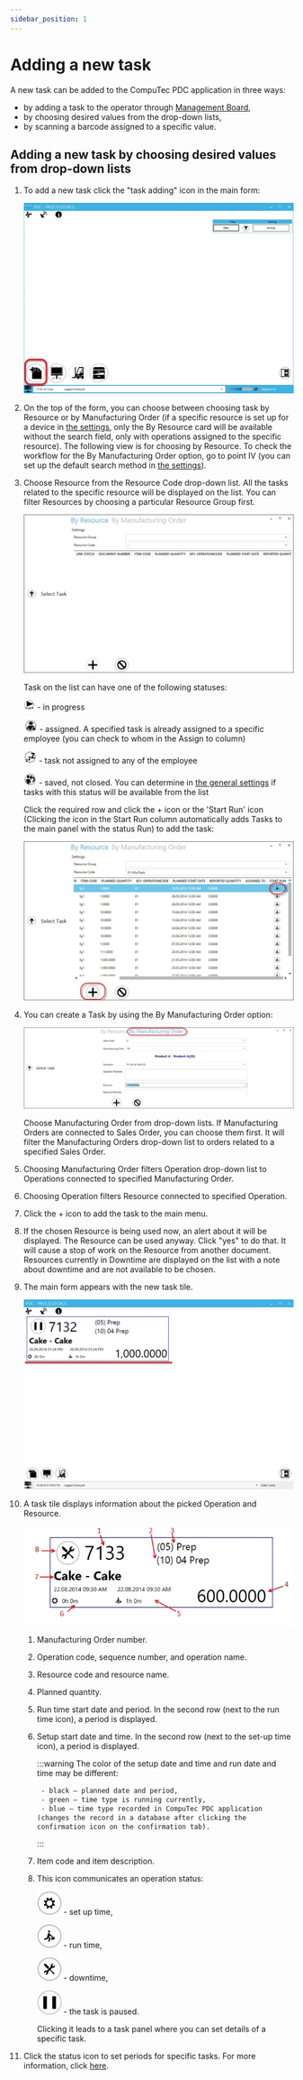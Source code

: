 ```yaml
---
sidebar_position: 1
---
```


# Adding a new task

A new task can be added to the CompuTec PDC application in three ways:

- by adding a task to the operator through [Management Board](./management-board.md),
- by choosing desired values from the drop-down lists,
- by scanning a barcode assigned to a specific value.

## Adding a new task by choosing desired values from drop-down lists

1. To add a new task click the "task adding" icon in the main form:

    ![Adding Task](./media/adding-new-task/adding-task.webp)
2. On the top of the form, you can choose between choosing task by Resource or by Manufacturing Order (if a specific resource is set up for a device in [the settings](../administrator-guide/setting-up-the-application/setting-up-the-application.md), only the By Resource card will be available without the search field, only with operations assigned to the specific resource). The following view is for choosing by Resource. To check the workflow for the By Manufacturing Order option, go to point IV (you can set up the default search method in [the settings](../administrator-guide/setting-up-the-application/setting-up-the-application.md)).
3. Choose Resource from the Resource Code drop-down list. All the tasks related to the specific resource will be displayed on the list. You can filter Resources by choosing a particular Resource Group first.

    ![By Resource](./media/adding-new-task/by-resource.webp)

    Task on the list can have one of the following statuses:

    ![In Progress Icon](./media/adding-new-task/in-progress-icon.webp) - in progress

    ![Assigned Icon](./media/adding-new-task/assigned-icon.webp) - assigned. A specified task is already assigned to a specific employee (you can check to whom in the Assign to column)

    ![Not Assigned Icon](./media/adding-new-task/not-assigned-icon.webp) - task not assigned to any of the employee

    ![Saved Icon](./media/adding-new-task/saved-icon.webp) - saved, not closed. You can determine in [the general settings](../administrator-guide/setting-up-the-application/setting-up-the-application.md#processforce-settings) if tasks with this status will be available from the list

    Click the required row and click the + icon or the 'Start Run' icon (Clicking the icon in the Start Run column automatically adds Tasks to the main panel with the status Run) to add the task:

    ![Start Run](./media/adding-new-task/pdc-start-run.webp)
4. You can create a Task by using the By Manufacturing Order option:

    ![By Manufacturing Order](./media/adding-new-task/by-manufacturing-order.webp)

    Choose Manufacturing Order from drop-down lists. If Manufacturing Orders are connected to Sales Order, you can choose them first. It will filter the Manufacturing Orders drop-down list to orders related to a specified Sales Order.
5. Choosing Manufacturing Order filters Operation drop-down list to Operations connected to specified Manufacturing Order.
6. Choosing Operation filters Resource connected to specified Operation.
7. Click the + icon to add the task to the main menu.
8. If the chosen Resource is being used now, an alert about it will be displayed. The Resource can be used anyway. Click "yes" to do that. It will cause a stop of work on the Resource from another document. Resources currently in Downtime are displayed on the list with a note about downtime and are not available to be chosen.
9. The main form appears with the new task tile.

    ![Added Task](./media/adding-new-task/added-task.webp)
10. A task tile displays information about the picked Operation and Resource.

    ![Task Details](./media/adding-new-task/pdc-task-details.webp)

    1. Manufacturing Order number.
    2. Operation code, sequence number, and operation name.
    3. Resource code and resource name.
    4. Planned quantity.
    5. Run time start date and period. In the second row (next to the run time icon), a period is displayed.
    6. Setup start date and time. In the second row (next to the set-up time icon), a period is displayed.

        :::warning
            The color of the setup date and time and run date and time may be different:

            - black – planned date and period,
            - green – time type is running currently,
            - blue – time type recorded in CompuTec PDC application (changes the record in a database after clicking the confirmation icon on the confirmation tab).
        :::
    7. Item code and item description.
    8. This icon communicates an operation status:

        ![Set up Icon](./media/adding-new-task/setup-icon.webp) - set up time,

        ![Run time Icon](./media/adding-new-task/runtime-icon.webp) - run time,

        ![Downtime Icon](./media/adding-new-task/downtime-icon.webp) - downtime,

        ![Pause Icon](./media/adding-new-task/pause-icon.webp) - the task is paused.

        Clicking it leads to a task panel where you can set details of a specific task.
11. Click the status icon to set periods for specific tasks. For more information, click [here](./task-activities/task-activities.md).

